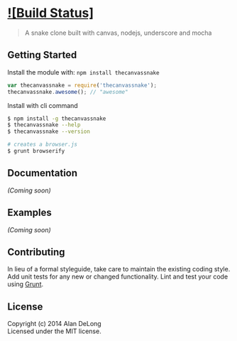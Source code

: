#  [![Build Status]](https://snap-ci.com/addelong/thecanvassnake/branch/master)

> A snake clone built with canvas, nodejs, underscore and mocha


## Getting Started

Install the module with: `npm install thecanvassnake`

```js
var thecanvassnake = require('thecanvassnake');
thecanvassnake.awesome(); // "awesome"
```

Install with cli command

```sh
$ npm install -g thecanvassnake
$ thecanvassnake --help
$ thecanvassnake --version
```


```sh
# creates a browser.js
$ grunt browserify
```



## Documentation

_(Coming soon)_


## Examples

_(Coming soon)_


## Contributing

In lieu of a formal styleguide, take care to maintain the existing coding style. Add unit tests for any new or changed functionality. Lint and test your code using [Grunt](http://gruntjs.com).


## License

Copyright (c) 2014 Alan DeLong  
Licensed under the MIT license.
